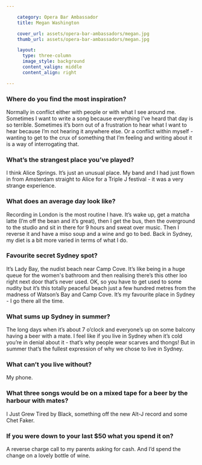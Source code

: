 ```yaml
---

    category: Opera Bar Ambassador
    title: Megan Washington

    cover_url: assets/opera-bar-ambassadors/megan.jpg
    thumb_url: assets/opera-bar-ambassadors/megan.jpg

    layout:
      type: three-column
      image_style: background
      content_valign: middle
      content_align: right

---
```


### Where do you find the most inspiration?
Normally in conflict either with people or with what I see around me. Sometimes I want to write a song because everything I’ve heard that day is so terrible. Sometimes it’s born out of a frustration to hear what I want to hear because I’m not hearing it anywhere else. Or a conflict within myself - wanting to get to the crux of something that I’m feeling and writing about it is a way of interrogating that.

### What’s the strangest place you’ve played?
I think Alice Springs. It’s just an unusual place. My band and I had just flown in from Amsterdam straight to Alice for a Triple J festival - it was a very strange experience.

### What does an average day look like?
Recording in London is the most routine I have. It’s wake up, get a matcha latte (I’m off the bean and it’s great), then I get the bus, then the overground to the studio and sit in there for 9 hours and sweat over music. Then I reverse it and have a miso soup and a wine and go to bed. Back in Sydney, my diet is a bit more varied in terms of what I do.

### Favourite secret Sydney spot?
It’s Lady Bay, the nudist beach near Camp Cove. It’s like being in a huge queue for the women's bathroom and then realising there’s this other loo right next door that’s never used. OK, so you have to get used to some nudity but it’s this totally peaceful beach just a few hundred metres from the madness of Watson’s Bay and Camp Cove. It’s my favourite place in Sydney - I go there all the time.

### What sums up Sydney in summer?
The long days when it’s about 7 o’clock and everyone’s up on some balcony having a beer with a mate. I feel like if you live in Sydney when it’s cold you’re in denial about it - that’s why people wear scarves and thongs! But in summer that’s the fullest expression of why we chose to live in Sydney.

### What can’t you live without?
My phone.

### What three songs would be on a mixed tape for a beer by the harbour with mates?
I Just Grew Tired by Black, something off the new Alt-J record and some Chet Faker.

### If you were down to your last $50 what you spend it on?
A reverse charge call to my parents asking for cash. And I’d spend the change on a lovely bottle of wine.
